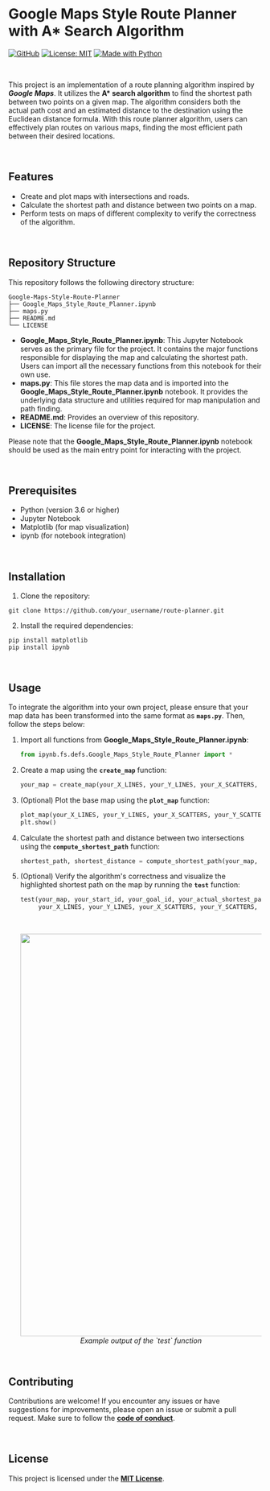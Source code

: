 # Google Maps Style Route Planner with A* Search Algorithm

[![GitHub](https://badgen.net/badge/icon/GitHub?icon=github&color=black&label)](https://github.com/MaxineXiong)
[![License: MIT](https://img.shields.io/badge/License-MIT-yellow.svg)](https://opensource.org/licenses/MIT)
[![Made with Python](https://img.shields.io/badge/Python->=3.6-blue?logo=python&logoColor=white)](https://www.python.org)

<br/>

This project is an implementation of a route planning algorithm inspired by ***Google Maps***. It utilizes the **A\* search algorithm** to find the shortest path between two points on a given map. The algorithm considers both the actual path cost and an estimated distance to the destination using the Euclidean distance formula. With this route planner algorithm, users can effectively plan routes on various maps, finding the most efficient path between their desired locations.

<br/>

## Features

- Create and plot maps with intersections and roads.
- Calculate the shortest path and distance between two points on a map.
- Perform tests on maps of different complexity to verify the correctness of the algorithm.

<br/>

## **Repository Structure**

This repository follows the following directory structure:

```
Google-Maps-Style-Route-Planner
├── Google_Maps_Style_Route_Planner.ipynb
├── maps.py
├── README.md
└── LICENSE
```

- **Google_Maps_Style_Route_Planner.ipynb**: This Jupyter Notebook serves as the primary file for the project. It contains the major functions responsible for displaying the map and calculating the shortest path. Users can import all the necessary functions from this notebook for their own use.
- **maps.py**: This file stores the map data and is imported into the **Google_Maps_Style_Route_Planner.ipynb** notebook. It provides the underlying data structure and utilities required for map manipulation and path finding.
- **README.md**: Provides an overview of this repository.
- **LICENSE**: The license file for the project.

Please note that the **Google_Maps_Style_Route_Planner.ipynb** notebook should be used as the main entry point for interacting with the project.

<br/>

## Prerequisites

- Python (version 3.6 or higher)
- Jupyter Notebook
- Matplotlib (for map visualization)
- ipynb (for notebook integration)

<br/>

## Installation

1. Clone the repository:

```
git clone https://github.com/your_username/route-planner.git
```

2. Install the required dependencies:

```
pip install matplotlib
pip install ipynb
```

<br/>

## **Usage**

To integrate the algorithm into your own project, please ensure that your map data has been transformed into the same format as **`maps.py`**. Then, follow the steps below:

1. Import all functions from **Google_Maps_Style_Route_Planner.ipynb**:
    
    ```python
    from ipynb.fs.defs.Google_Maps_Style_Route_Planner import *
    ```
    
2. Create a map using the **`create_map`** function:
    
    ```python
    your_map = create_map(your_X_LINES, your_Y_LINES, your_X_SCATTERS, your_Y_SCATTERS, your_MARKERS)
    ```
    
3. (Optional) Plot the base map using the **`plot_map`** function:
    
    ```python
    plot_map(your_X_LINES, your_Y_LINES, your_X_SCATTERS, your_Y_SCATTERS, your_MARKERS)
    plt.show()
    ```
    
4. Calculate the shortest path and distance between two intersections using the **`compute_shortest_path`** function:
    
    ```python
    shortest_path, shortest_distance = compute_shortest_path(your_map, start = your_start_id, goal = your_goal_id)
    ```
    
5. (Optional) Verify the algorithm's correctness and visualize the highlighted shortest path on the map by running the **`test`** function:
    
    ```python
    test(your_map, your_start_id, your_goal_id, your_actual_shortest_path, 
         your_X_LINES, your_Y_LINES, your_X_SCATTERS, your_Y_SCATTERS, your_MARKERS, True)
    ```

    <br/>

    <p align='center'>
      <img src="https://github.com/MaxineXiong/Google-Maps-Style-Route-Planner/assets/55864839/22b0df53-7ddf-48e4-8651-2a75423eb52a" width = "800">
      <br><i>Example output of the `test` function</i>
    </p>
    
<br/>

## **Contributing**

Contributions are welcome! If you encounter any issues or have suggestions for improvements, please open an issue or submit a pull request. Make sure to follow the **[code of conduct](https://docs.github.com/en/site-policy/github-terms/github-community-code-of-conduct)**.

<br/>

## **License**

This project is licensed under the **[MIT License](https://choosealicense.com/licenses/mit/)**.

